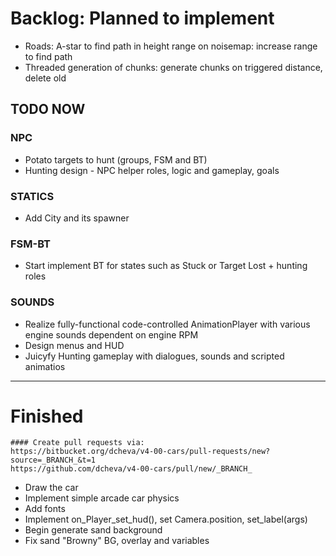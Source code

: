 # Backlog: Planned to implement
* Roads: A-star to find path in height range on noisemap: increase range to find path
* Threaded generation of chunks: generate chunks on triggered distance, delete old
## TODO NOW
### NPC
* Potato targets to hunt (groups, FSM and BT)
* Hunting design - NPC helper roles, logic and gameplay, goals
### STATICS
* Add City and its spawner
### FSM-BT
* Start implement BT for states such as Stuck or Target Lost + hunting roles
### SOUNDS 
* Realize fully-functional code-controlled AnimationPlayer with various engine sounds dependent on engine RPM
* Design menus and HUD
* Juicyfy Hunting gameplay with dialogues, sounds and scripted animatios
---
# Finished
	#### Create pull requests via:
	https://bitbucket.org/dcheva/v4-00-cars/pull-requests/new?source=_BRANCH_&t=1
	https://github.com/dcheva/v4-00-cars/pull/new/_BRANCH_
- Draw the car
- Implement simple arcade car physics 
- Add fonts
- Implement on_Player_set_hud(), set Camera.position, set_label(args)
- Begin generate sand background
- Fix sand "Browny" BG, overlay and variables
